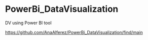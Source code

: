 # PowerBi_DataVisualization
DV using Power BI tool 

https://github.com/AnaAlferez/PowerBi_DataVisualization/find/main
